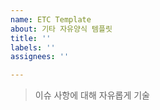 ```yaml
---
name: ETC Template
about: 기타 자유양식 템플릿
title: ''
labels: ''
assignees: ''

---
```


> 이슈 사항에 대해 자유롭게 기술
